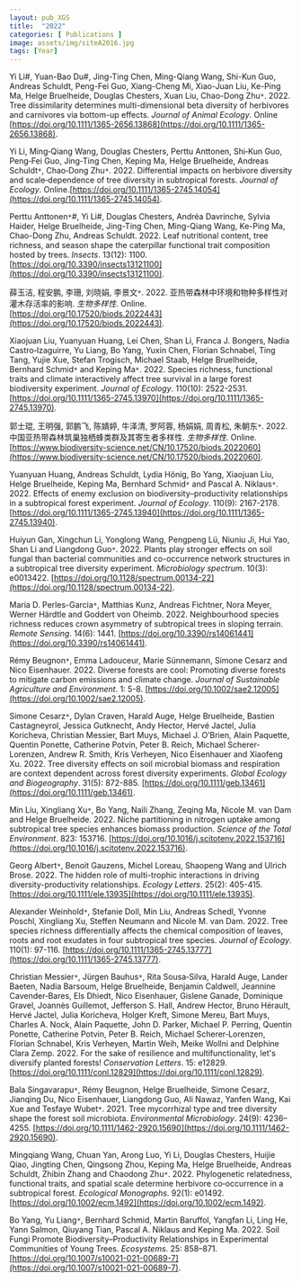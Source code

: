 ```yaml
---
layout: pub_XGS
title:  "2022"
categories: [ Publications ]
image: assets/img/siteA2016.jpg
tags: [Year]
---
```

Yi Li#, Yuan-Bao Du#, Jing-Ting Chen, Ming-Qiang Wang, Shi-Kun Guo, Andreas Schuldt, Peng-Fei Guo, Xiang-Cheng Mi, Xiao-Juan Liu, Ke-Ping Ma, Helge Bruelheide, Douglas Chesters, Xuan Liu, Chao-Dong Zhu<code>&ast;</code>. 2022. Tree dissimilarity determines multi-dimensional beta diversity of herbivores and carnivores via bottom-up effects. *Journal of Animal Ecology*. Online [https://doi.org/10.1111/1365-2656.13868](https://doi.org/10.1111/1365-2656.13868). 

Yi Li, Ming‐Qiang Wang, Douglas Chesters, Perttu Anttonen, Shi‐Kun Guo, Peng‐Fei Guo, Jing‐Ting Chen, Keping Ma, Helge Bruelheide, Andreas Schuldt<code>&ast;</code>, Chao‐Dong Zhu<code>&ast;</code>. 2022. Differential impacts on herbivore diversity and scale‐dependence of tree diversity in subtropical forests. *Journal of Ecology*. Online.[https://doi.org/10.1111/1365-2745.14054](https://doi.org/10.1111/1365-2745.14054). 

Perttu Anttonen<code>&ast;</code>#, Yi Li#, Douglas Chesters, Andréa Davrinche, Sylvia Haider, Helge Bruelheide, Jing-Ting Chen, Ming-Qiang Wang, Ke-Ping Ma, Chao-Dong Zhu, Andreas Schuldt. 2022. Leaf nutritional content, tree richness, and season shape the caterpillar functional trait composition hosted by trees. *Insects*. 13(12): 1100. [https://doi.org/10.3390/insects13121100](https://doi.org/10.3390/insects13121100).

薛玉洁, 程安鹏, 李珊, 刘晓娟, 李景文<code>&ast;</code>. 2022. 亚热带森林中环境和物种多样性对灌木存活率的影响. *生物多样性*. Online. [https://doi.org/10.17520/biods.2022443](https://doi.org/10.17520/biods.2022443). 

Xiaojuan Liu, Yuanyuan Huang, Lei Chen, Shan Li, Franca J. Bongers, Nadia Castro‐Izaguirre, Yu Liang, Bo Yang, Yuxin Chen, Florian Schnabel, Ting Tang, Yujie Xue, Stefan Trogisch, Michael Staab, Helge Bruelheide, Bernhard Schmid<code>&ast;</code> and Keping Ma<code>&ast;</code>. 2022. Species richness, functional traits and climate interactively affect tree survival in a large forest biodiversity experiment. *Journal of Ecology*. 110(10): 2522-2531. [https://doi.org/10.1111/1365-2745.13970](https://doi.org/10.1111/1365-2745.13970).

郭士琨, 王明强, 郭鹏飞, 陈婧婷, 牛泽清, 罗阿蓉, 杨娟娟, 周青松, 朱朝东<code>&ast;</code>. 2022. 中国亚热带森林筑巢独栖蜂类群及其寄生者多样性. *生物多样性*. Online. [https://www.biodiversity-science.net/CN/10.17520/biods.2022060](https://www.biodiversity-science.net/CN/10.17520/biods.2022060). 

Yuanyuan Huang, Andreas Schuldt, Lydia Hönig, Bo Yang, Xiaojuan Liu, Helge Bruelheide, Keping Ma, Bernhard Schmid<code>&ast;</code> and Pascal A. Niklaus<code>&ast;</code>. 2022. Effects of enemy exclusion on biodiversity–productivity relationships in a subtropical forest experiment. *Journal of Ecology*. 110(9): 2167-2178. [https://doi.org/10.1111/1365-2745.13940](https://doi.org/10.1111/1365-2745.13940).

Huiyun Gan, Xingchun Li, Yonglong Wang, Pengpeng Lü, Niuniu Ji, Hui Yao, Shan Li and Liangdong Guo<code>&ast;</code>. 2022. Plants play stronger effects on soil fungal than bacterial communities and co-occurrence network structures in a subtropical tree diversity experiment. *Microbiology spectrum*. 10(3): e0013422. [https://doi.org/10.1128/spectrum.00134-22](https://doi.org/10.1128/spectrum.00134-22).

Maria D. Perles-Garcia<code>&ast;</code>, Matthias Kunz, Andreas Fichtner, Nora Meyer, Werner Härdtle and Goddert von Oheimb. 2022. Neighbourhood species richness reduces crown asymmetry of subtropical trees in sloping terrain. *Remote Sensing*. 14(6): 1441. [https://doi.org/10.3390/rs14061441](https://doi.org/10.3390/rs14061441). 

Rémy Beugnon<code>&ast;</code>, Emma Ladouceur, Marie Sünnemann, Simone Cesarz and Nico Eisenhauer. 2022. Diverse forests are cool: Promoting diverse forests to mitigate carbon emissions and climate change. *Journal of Sustainable Agriculture and Environment*. 1: 5-8. [https://doi.org/10.1002/sae2.12005](https://doi.org/10.1002/sae2.12005). 

Simone Cesarz<code>&ast;</code>, Dylan Craven, Harald Auge, Helge Bruelheide, Bastien Castagneyrol, Jessica Gutknecht, Andy Hector, Hervé Jactel, Julia Koricheva, Christian Messier, Bart Muys, Michael J. O’Brien, Alain Paquette, Quentin Ponette, Catherine Potvin, Peter B. Reich, Michael Scherer‐Lorenzen, Andrew R. Smith, Kris Verheyen, Nico Eisenhauer and Xiaofeng Xu. 2022. Tree diversity effects on soil microbial biomass and respiration are context dependent across forest diversity experiments. *Global Ecology and Biogeography*. 31(5): 872-885. [https://doi.org/10.1111/geb.13461](https://doi.org/10.1111/geb.13461). 

Min Liu, Xingliang Xu<code>&ast;</code>, Bo Yang, Naili Zhang, Zeqing Ma, Nicole M. van Dam and Helge Bruelheide. 2022. Niche partitioning in nitrogen uptake among subtropical tree species enhances biomass production. *Science of the Total Environment*. 823: 153716. [https://doi.org/10.1016/j.scitotenv.2022.153716](https://doi.org/10.1016/j.scitotenv.2022.153716).

Georg Albert<code>&ast;</code>, Benoit Gauzens, Michel Loreau, Shaopeng Wang and Ulrich Brose. 2022. The hidden role of multi-trophic interactions in driving diversity-productivity relationships. *Ecology Letters*. 25(2): 405-415. [https://doi.org/10.1111/ele.13935](https://doi.org/10.1111/ele.13935). 

Alexander Weinhold<code>&ast;</code>, Stefanie Doll, Min Liu, Andreas Schedl, Yvonne Poschl, Xingliang Xu, Steffen Neumann and Nicole M. van Dam. 2022. Tree species richness differentially affects the chemical composition of leaves, roots and root exudates in four subtropical tree species. *Journal of Ecology*. 110(1): 97-116. [https://doi.org/10.1111/1365-2745.13777](https://doi.org/10.1111/1365-2745.13777).

Christian Messier<code>&ast;</code>, Jürgen Bauhus<code>&ast;</code>, Rita Sousa‐Silva, Harald Auge, Lander Baeten, Nadia Barsoum, Helge Bruelheide, Benjamin Caldwell, Jeannine Cavender‐Bares, Els Dhiedt, Nico Eisenhauer, Gislene Ganade, Dominique Gravel, Joannès Guillemot, Jefferson S. Hall, Andrew Hector, Bruno Hérault, Hervé Jactel, Julia Koricheva, Holger Kreft, Simone Mereu, Bart Muys, Charles A. Nock, Alain Paquette, John D. Parker, Michael P. Perring, Quentin Ponette, Catherine Potvin, Peter B. Reich, Michael Scherer‐Lorenzen, Florian Schnabel, Kris Verheyen, Martin Weih, Meike Wollni and Delphine Clara Zemp. 2022. For the sake of resilience and multifunctionality, let's diversify planted forests! *Conservation Letters*. 15: e12829. [https://doi.org/10.1111/conl.12829](https://doi.org/10.1111/conl.12829). 

Bala Singavarapu<code>&ast;</code>, Rémy Beugnon, Helge Bruelheide, Simone Cesarz, Jianqing Du, Nico Eisenhauer, Liangdong Guo, Ali Nawaz, Yanfen Wang, Kai Xue and Tesfaye Wubet<code>&ast;</code>. 2021. Tree mycorrhizal type and tree diversity shape the forest soil microbiota. *Environmental Microbiology*. 24(9): 4236–4255. [https://doi.org/10.1111/1462-2920.15690](https://doi.org/10.1111/1462-2920.15690). 

Mingqiang Wang, Chuan Yan, Arong Luo, Yi Li, Douglas Chesters, Huijie Qiao, Jingting Chen, Qingsong Zhou, Keping Ma, Helge Bruelheide, Andreas Schuldt, Zhibin Zhang and Chaodong Zhu<code>&ast;</code>. 2022. Phylogenetic relatedness, functional traits, and spatial scale determine herbivore co‐occurrence in a subtropical forest. *Ecological Monographs*. 92(1): e01492. [https://doi.org/10.1002/ecm.1492](https://doi.org/10.1002/ecm.1492).

Bo Yang, Yu Liang<code>&ast;</code>, Bernhard Schmid, Martin Baruffol, Yangfan Li, Ling He, Yann Salmon, Qiuyang Tian, Pascal A. Niklaus and Keping Ma. 2022. Soil Fungi Promote Biodiversity–Productivity Relationships in Experimental Communities of Young Trees. *Ecosystems*. 25: 858–871. [https://doi.org/10.1007/s10021-021-00689-7](https://doi.org/10.1007/s10021-021-00689-7). 
